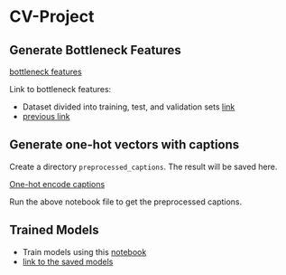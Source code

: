 # CV-Project

## Generate Bottleneck Features

[bottleneck features](Generate_Bottleneck_Features.ipynb)

Link to bottleneck features: 

- Dataset divided into training, test, and validation sets [link](https://drive.google.com/open?id=1blr5_-9c4x6G5QNgkhLNfNCUVegYQASq)
- [previous link](https://drive.google.com/drive/folders/19FEnwYL8ESA1O1DctG9er7tM7Pe6giuM?usp=sharing)

## Generate one-hot vectors with captions

Create a directory `preprocessed_captions`. The result will be saved here.

[One-hot encode captions](Generate_onehot_encoded_captions.ipynb)

Run the above notebook file to get the preprocessed captions.

## Trained Models

- Train models using this [notebook](Experiment1_save_model.ipynb)
- [link to the saved models](https://drive.google.com/drive/folders/1yxzsLg5OtS-wgR8fY-Y3KUhMCtZFEvvC?usp=sharing)
